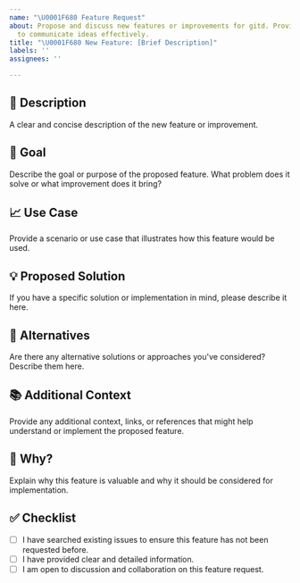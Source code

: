 ```yaml
---
name: "\U0001F680 Feature Request"
about: Propose and discuss new features or improvements for gitd. Provide clear details
  to communicate ideas effectively.
title: "\U0001F680 New Feature: [Brief Description]"
labels: ''
assignees: ''

---
```


## 📝 Description

A clear and concise description of the new feature or improvement.

## 🎯 Goal

Describe the goal or purpose of the proposed feature. What problem does it solve or what improvement does it bring?

## 📈 Use Case

Provide a scenario or use case that illustrates how this feature would be used.

## 💡 Proposed Solution

If you have a specific solution or implementation in mind, please describe it here.

## 🔄 Alternatives

Are there any alternative solutions or approaches you've considered? Describe them here.

## 📚 Additional Context

Provide any additional context, links, or references that might help understand or implement the proposed feature.

## 🤔 Why?

Explain why this feature is valuable and why it should be considered for implementation.

## ✅ Checklist

- [ ] I have searched existing issues to ensure this feature has not been requested before.
- [ ] I have provided clear and detailed information.
- [ ] I am open to discussion and collaboration on this feature request.
